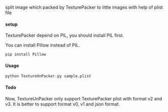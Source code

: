 split image which packed by TexturePacker to little images with help of plist file

#### setup

TexturePacker depend on PIL, you should install PIL first.

You can install Pillow instead of PIL.

```
pip install Pillow
```

#### Usage

```
python TextureUnPacker.py sample.plist
```

#### Todo

Now, TextureUnPacker only support TexturePacker plist with format v2 and v3. It is better to support format v0, v1 and json format.
